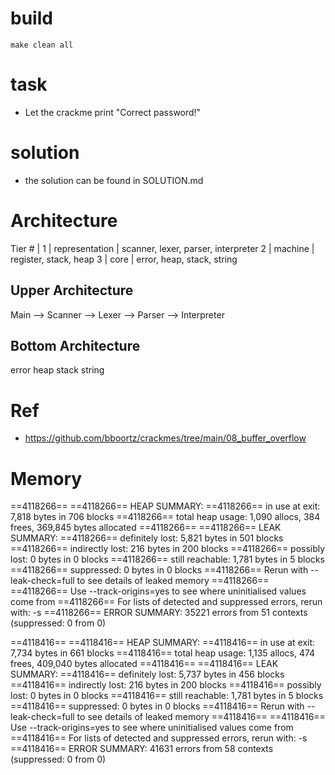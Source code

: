 # build
```
make clean all
```

# task
* Let the crackme print "Correct password!"

# solution
* the solution can be found in SOLUTION.md

# Architecture

Tier #  |
1       | representation   | scanner, lexer, parser, interpreter
2       | machine          | register, stack, heap
3       | core             | error, heap, stack, string

## Upper Architecture
Main    --> Scanner
            --> Lexer
            --> Parser
            --> Interpreter

## Bottom Architecture

error
heap
stack
string


        

# Ref
* https://github.com/bboortz/crackmes/tree/main/08_buffer_overflow


# Memory

==4118266== 
==4118266== HEAP SUMMARY:
==4118266==     in use at exit: 7,818 bytes in 706 blocks
==4118266==   total heap usage: 1,090 allocs, 384 frees, 369,845 bytes allocated
==4118266== 
==4118266== LEAK SUMMARY:
==4118266==    definitely lost: 5,821 bytes in 501 blocks
==4118266==    indirectly lost: 216 bytes in 200 blocks
==4118266==      possibly lost: 0 bytes in 0 blocks
==4118266==    still reachable: 1,781 bytes in 5 blocks
==4118266==         suppressed: 0 bytes in 0 blocks
==4118266== Rerun with --leak-check=full to see details of leaked memory
==4118266== 
==4118266== Use --track-origins=yes to see where uninitialised values come from
==4118266== For lists of detected and suppressed errors, rerun with: -s
==4118266== ERROR SUMMARY: 35221 errors from 51 contexts (suppressed: 0 from 0)


==4118416== 
==4118416== HEAP SUMMARY:
==4118416==     in use at exit: 7,734 bytes in 661 blocks
==4118416==   total heap usage: 1,135 allocs, 474 frees, 409,040 bytes allocated
==4118416== 
==4118416== LEAK SUMMARY:
==4118416==    definitely lost: 5,737 bytes in 456 blocks
==4118416==    indirectly lost: 216 bytes in 200 blocks
==4118416==      possibly lost: 0 bytes in 0 blocks
==4118416==    still reachable: 1,781 bytes in 5 blocks
==4118416==         suppressed: 0 bytes in 0 blocks
==4118416== Rerun with --leak-check=full to see details of leaked memory
==4118416== 
==4118416== Use --track-origins=yes to see where uninitialised values come from
==4118416== For lists of detected and suppressed errors, rerun with: -s
==4118416== ERROR SUMMARY: 41631 errors from 58 contexts (suppressed: 0 from 0)